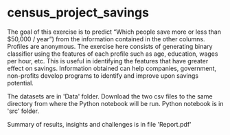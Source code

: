 # census_project_savings

The goal of this exercise is to predict “Which people save more or less than $50,000 / year”) from the information contained in 
the other columns. Profiles are anonymous. The exercise here consists of generating binary classifier using the features of each profile 
such as age, education, wages per hour, etc. This is useful in identifying the features that have greater effect on savings. Information 
obtained can help companies, government, non-profits develop programs to identify and improve upon savings potential.

The datasets are in 'Data' folder. Download the two csv files to the same directory from where the Python notebook will be run.
Python notebook is in 'src' folder.

Summary of results, insights and challenges is in file 'Report.pdf'
